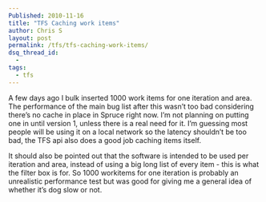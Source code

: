 ```yaml
---
Published: 2010-11-16
title: "TFS Caching work items"
author: Chris S
layout: post
permalink: /tfs/tfs-caching-work-items/
dsq_thread_id:
  - 
tags:
  - tfs
---
```

A few days ago I bulk inserted 1000 work items for one iteration and area. The performance of the main bug list after this wasn’t too bad considering there’s no cache in place in Spruce right now. I’m not planning on putting one in until version 1, unless there is a real need for it. I’m guessing most people will be using it on a local network so the latency shouldn’t be too bad, the TFS api also does a good job caching items itself.

<!--more-->

It should also be pointed out that the software is intended to be used per iteration and area, instead of using a big long list of every item - this is what the filter box is for. So 1000 workitems for one iteration is probably an unrealistic performance test but was good for giving me a general idea of whether it’s dog slow or not.